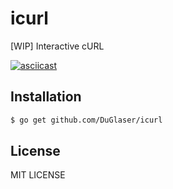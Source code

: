 # icurl
[WIP] Interactive cURL

[![asciicast](https://asciinema.org/a/8v3B8kJoOVE7034OlYAJ82Ebt.svg)](https://asciinema.org/a/8v3B8kJoOVE7034OlYAJ82Ebt)

## Installation
```bash
$ go get github.com/DuGlaser/icurl
```

## License
MIT LICENSE

